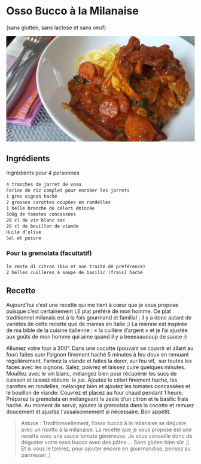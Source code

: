 # Osso Bucco à la Milanaise
(sans glutten, sans lactose et sans oeuf)  

![](../img/Osso-Bucco--la-milanaise.jpg)

## Ingrédients
Ingrédients pour 4 personnes

    4 tranches de jarret de veau
    Farine de riz complet pour enrober les jarrets
    1 gros oignon haché
    2 grosses carottes coupées en rondelles
    1 belle branche de céleri émincée
    500g de tomates concassées
    20 cl de vin blanc sec
    20 cl de bouillon de viande
    Huile d’olive
    Sel et poivre

### Pour la gremolata (facultatif)

    le zeste d1 citron (bio et non traité de préférence)
    2 belles cuillères à soupe de basilic (frais) haché

## Recette
Aujourd’hui c’est une recette qui me tient à cœur que je vous propose puisque c’est certainement LE plat préféré de mon homme. Ce plat traditionnel milanais est à la fois gourmand et familial ; il y a donc autant de variétés de cette recette que de mamas en Italie ;) La mienne est inspirée de ma bible de la cuisine italienne : « la cuillère d’argent » et je l’ai ajustée aux goûts de mon homme qui aime quand il y a beeeaaucoup de sauce ;)

Allumez votre four à 200°.
Dans une cocotte (pouvant se couvrir et allant au four) faites suer l’oignon finement haché 5 minutes à feu doux en remuant régulièrement. Farinez la viande et faites la dorer, sur feu vif,  sur toutes les faces avec les oignons. Salez, poivrez et laissez cuire quelques minutes. Mouillez avec le vin blanc, mélangez bien pour récupérer les sucs de cuisson et laissez réduire  le jus. Ajoutez le céleri finement haché, les carottes en rondelles, mélangez bien et ajoutez les tomates concassées et le bouillon de viande. Couvrez et placez au four chaud pendant 1 heure.
Préparez la gremolata en mélangeant le zeste d’un citron et le basilic frais haché. Au moment de servir, ajoutez la gremolata dans la cocotte et remuez doucement et ajustez l'assaisonnement si nécessaire. Bon appétit.

> Astuce : Traditionnellement, l’osso bucco à la milanaise se déguste avec un risotto à la milanaise. La recette que je vous propose est une recette avec une sauce tomate généreuse. Je vous conseille donc de déguster votre osso bucco avec des pâtes…. Sans gluten bien sûr ;) Et si vous le tolérez, pour ajouter encore en gourmandise, pensez au parmesan ;)
